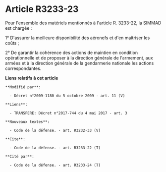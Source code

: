 # Article R3233-23

Pour l'ensemble des matériels mentionnés à l'article R. 3233-22, la SIMMAD est chargée : 

1° D'assurer la meilleure disponibilité des aéronefs et d'en maîtriser les coûts ; 

2° De garantir la cohérence des actions de maintien en condition opérationnelle et de proposer à la direction générale de
l'armement, aux armées et à la direction générale de la gendarmerie nationale les actions correspondantes.

**Liens relatifs à cet article**

	**Modifié par**:

	  - Décret n°2009-1180 du 5 octobre 2009 - art. 11 (V)

	**Liens**:

	  - TRANSFERE: Décret n°2017-744 du 4 mai 2017 - art. 3

	**Nouveaux textes**:

	  - Code de la défense. - art. R3232-33 (V)

	**Cite**:

	  - Code de la défense. - art. R3233-22 (T)

	**Cité par**:

	  - Code de la défense. - art. R3233-24 (T)
